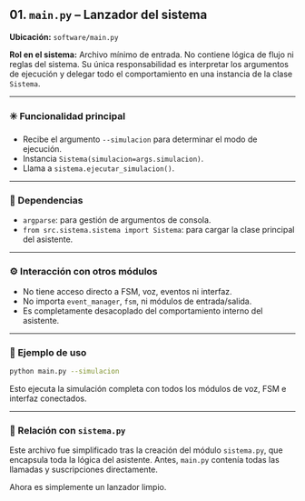 ## 01. `main.py` – Lanzador del sistema

**Ubicación:** `software/main.py`

**Rol en el sistema:**
Archivo mínimo de entrada. No contiene lógica de flujo ni reglas del sistema. Su única responsabilidad es interpretar los argumentos de ejecución y delegar todo el comportamiento en una instancia de la clase `Sistema`.

---

### ✳️ Funcionalidad principal
- Recibe el argumento `--simulacion` para determinar el modo de ejecución.
- Instancia `Sistema(simulacion=args.simulacion)`.
- Llama a `sistema.ejecutar_simulacion()`.

---

### 🔗 Dependencias
- `argparse`: para gestión de argumentos de consola.
- `from src.sistema.sistema import Sistema`: para cargar la clase principal del asistente.

---

### ⚙️ Interacción con otros módulos
- No tiene acceso directo a FSM, voz, eventos ni interfaz.
- No importa `event_manager`, `fsm`, ni módulos de entrada/salida.
- Es completamente desacoplado del comportamiento interno del asistente.

---

### 📌 Ejemplo de uso
```bash
python main.py --simulacion
```
Esto ejecuta la simulación completa con todos los módulos de voz, FSM e interfaz conectados.

---

### 🧩 Relación con `sistema.py`
Este archivo fue simplificado tras la creación del módulo `sistema.py`, que encapsula toda la lógica del asistente. Antes, `main.py` contenía todas las llamadas y suscripciones directamente.

Ahora es simplemente un lanzador limpio.

